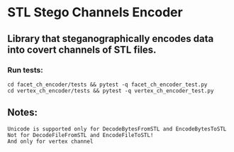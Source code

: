 # STL Stego Channels Encoder

## Library that steganographically encodes data into covert channels of STL files. 

### Run tests:

    cd facet_ch_encoder/tests && pytest -q facet_ch_encoder_test.py
    cd vertex_ch_encoder/tests && pytest -q vertex_ch_encoder_test.py 

## Notes:
    Unicode is supported only for DecodeBytesFromSTL and EncodeBytesToSTL
    Not for DecodeFileFromSTL and EncodeFileToSTL!
    And only for vertex channel
